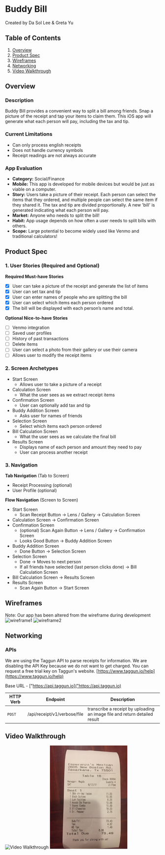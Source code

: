 # Buddy Bill
Created by Da Sol Lee & Greta Yu

## Table of Contents
1. [Overview](#Overview)
2. [Product Spec](#Product-Spec)
3. [Wireframes](#Wireframes)
4. [Networking](#Networking)
5. [Video Walkthrough](#Video-Walkthrough)

## Overview
### Description
Buddy Bill provides a convenient way to split a bill among friends. 
Snap a picture of the receipt and tap your items to claim them. 
This iOS app will generate what each person will pay, including the tax and tip.

### Current Limitations
- Can only process english receipts
- Does not handle currency symbols
- Receipt readings are not always accurate

### App Evaluation
- **Category:** Social/Finance
- **Mobile:** This app is developed for mobile devices but would be just as viable on a computer. 
- **Story:** Users take a picture of their receipt. Each person can select the items that they ordered, and multiple people can select the same item if they shared it. The tax and tip are divided proportionally. A new 'bill' is generated indicating what each person will pay.
- **Market:** Anyone who needs to split the bill! 
- **Habit:** App usage depends on how often a user needs to split bills with others.
- **Scope:** Large potential to become widely used like Venmo and traditional calculators!

## Product Spec
### 1. User Stories (Required and Optional)
**Required Must-have Stories**
- [x] User can take a picture of the receipt and generate the list of items
- [x] User can set tax and tip
- [x] User can enter names of people who are splitting the bill
- [x] User can select which items each person ordered
- [x] The bill will be displayed with each person’s name and total.

**Optional Nice-to-have Stories**
- [ ] Venmo integration
- [ ] Saved user profiles
- [ ] History of past transactions
- [ ] Delete items
- [ ] User can select a photo from their gallery or use their camera
- [ ] Allows user to modify the receipt items

### 2. Screen Archetypes
* Start Screen
    * Allows user to take a picture of a receipt 
* Calculation Screen
    * What the user sees as we extract receipt items
* Confirmation Screen
    * User can optionally add tax and tip
* Buddy Addition Screen
    * Asks user for names of friends
* Selection Screen
    * Select which items each person ordered
* Bill Calculation Screen
    * What the user sees as we calculate the final bill
* Results Screen
    * Displays name of each person and amount they need to pay
    * User can process another receipt

### 3. Navigation
**Tab Navigation** (Tab to Screen)
* Receipt Processing (optional)
* User Profile (optional)

**Flow Navigation** (Screen to Screen)
* Start Screen
    * Scan Receipt Button -> Lens / Gallery -> Calculation Screen
* Calculation Screen -> Confirmation Screen
* Confirmation Screen
    * (optional) Scan Again Button -> Lens / Gallery -> Confirmation Screen
    * Looks Good Button -> Buddy Addition Screen
* Buddy Addition Screen
    * Done Button -> Selection Screen
* Selection Screen
    * Done -> Moves to next person
    * If all friends have selected (last person clicks done) -> Bill Calculation Screen
* Bill Calculation Screen -> Results Screen
* Results Screen
    * Scan Again Button -> Start Screen

## Wireframes
Note: Our app has been altered from the wireframe during development
![wireframe1](https://user-images.githubusercontent.com/47064584/76282274-7cdf3800-6254-11ea-8625-6f292992719e.png)
![wireframe2](https://user-images.githubusercontent.com/47064584/76282276-7ea8fb80-6254-11ea-93b2-c4ad1bdc3b73.png)

## Networking
### APIs
We are using the Taggun API to parse receipts for information.
We are disabling the API Key because we do not want to get charged. 
You can request a free trial key on Taggun's website.
[https://www.taggun.io/help](https://www.taggun.io/help)

Base URL - ["https://api.taggun.io]("https://api.taggun.io)

   HTTP Verb | Endpoint | Description
   ----------|----------|------------
    `POST`    | /api/receipt/v1/verbose/file | transcribe a receipt by uploading an image file and return detailed result
  
  ## Video Walkthrough
  <img src='http://g.recordit.co/VICEBmptzt.gif' title='Video Walkthrough' width='50%' alt='Video Walkthrough' />
  <img src ='receiptSample.jpg' title='Receipt Sample' width='50%' alt ='Receipt Sample' />
